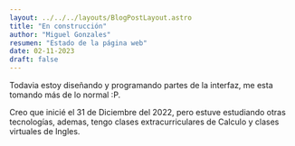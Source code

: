 ```yaml
---
layout: ../../../layouts/BlogPostLayout.astro
title: "En construcción"
author: "Miguel Gonzales"
resumen: "Estado de la página web"
date: 02-11-2023
draft: false
---
```


Todavia estoy diseñando y programando partes de la interfaz, me esta tomando más de lo normal :P.

Creo que inicié el 31 de Diciembre del 2022, pero estuve estudiando otras tecnologías, ademas, tengo clases extracurriculares de Calculo y clases virtuales de Ingles.

